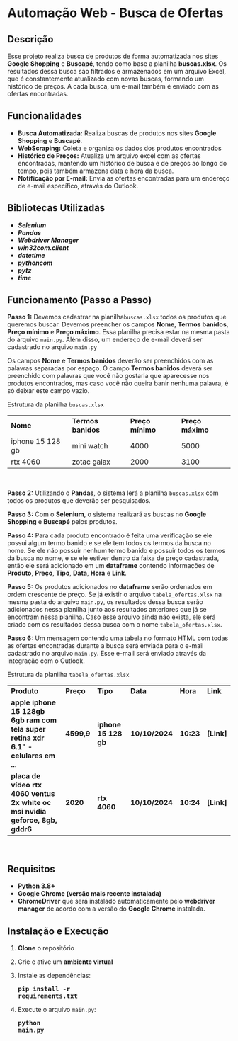 # Automação Web - Busca de Ofertas
## Descrição
Esse projeto realiza busca de produtos de forma automatizada nos sites **Google Shopping** e **Buscapé**, tendo como base a planilha **buscas.xlsx**. Os resultados dessa busca são filtrados e armazenados em um arquivo Excel, que é constantemente atualizado com novas buscas, formando um histórico de preços. A cada busca, um e-mail também é enviado com as ofertas encontradas.

## Funcionalidades
- **Busca Automatizada:** Realiza buscas de produtos nos sites **Google Shopping** e **Buscapé**.
- **WebScraping:** Coleta e organiza os dados dos produtos encontrados
- **Histórico de Preços:** Atualiza um arquivo excel com as ofertas encontradas, mantendo um histórico de busca e de preços ao longo do tempo, pois também armazena data e hora da busca.
- **Notificação por E-mail:** Envia as ofertas encontradas para um endereço de e-mail específico, através do Outlook.

## Bibliotecas Utilizadas
- ***Selenium***
- ***Pandas***
- ***Webdriver Manager***
- ***win32com.client***
- ***datetime***
- ***pythoncom***
- ***pytz***
- ***time***

## Funcionamento (Passo a Passo)

**Passo 1:** Devemos cadastrar na planilha<code>buscas.xlsx</code> todos os produtos que queremos buscar. Devemos preencher os campos **Nome**, **Termos banidos**, **Preço mínimo** e **Preço máximo**. Essa planilha precisa estar na mesma pasta do arquivo <code>main.py</code>. Além disso, um endereço de e-mail deverá ser cadastrado no arquivo <code>main.py</code>

Os campos **Nome** e **Termos banidos** deverão ser preenchidos com as palavras separadas por espaço. O campo **Termos banidos** deverá ser preenchido com palavras que você não gostaria que aparecesse nos produtos encontrados, mas caso você não queira banir nenhuma palavra, é só deixar este campo vazio.

Estrutura da planilha <code>buscas.xlsx</code>
<table>
 <tr><td><b>Nome</b></td><td><b>Termos banidos</b></td><td><b>Preço mínimo</b></td><td><b>Preço máximo</b></td></tr>
 <tr><td>iphone 15 128 gb</td><td>mini watch</td><td>4000</td><td>5000</td></tr>
 <tr><td>rtx 4060</td><td>zotac galax</td><td>2000</td><td>3100</td></tr>
</table>
<br>

**Passo 2:** Utilizando o **Pandas**, o sistema lerá a planilha <code>buscas.xlsx</code> com todos os produtos que deverão ser pesquisados.

**Passo 3:** Com o **Selenium**, o sistema realizará as buscas no **Google Shopping** e **Buscapé** pelos produtos.

**Passo 4:** Para cada produto encontrado é feita uma verificação se ele possui algum termo banido e se ele tem todos os termos da busca no nome. Se ele não possuir nenhum termo banido e possuir todos os termos da busca no nome, e se ele estiver dentro da faixa de preço cadastrada, então ele será adicionado em um **dataframe** contendo informações de **Produto**, **Preço**, **Tipo**, **Data**, **Hora** e **Link**.

**Passo 5:** Os produtos adicionados no **dataframe** serão ordenados em ordem crescente de preço. Se já existir o arquivo <code>tabela_ofertas.xlsx</code> na mesma pasta do arquivo <code>main.py</code>, os resultados dessa busca serão adicionados nessa planilha junto aos resultados anteriores que já se encontram nessa planilha. Caso esse arquivo ainda não exista, ele será criado com os resultados dessa busca com o nome <code>tabela_ofertas.xlsx</code>.

**Passo 6:** Um mensagem contendo uma tabela no formato HTML com todas as ofertas encontradas durante a busca será enviada para o e-mail cadastrado no arquivo <code>main.py</code>. Esse e-mail será enviado através da integração com o Outlook.

Estrutura da planilha <code>tabela_ofertas.xlsx</code>

<table>
 <tr><td><b>Produto</b></td><td><b>Preço</b></td><td><b>Tipo</b></td><td><b>Data</b></td><td><b>Hora</b></td><td><b>Link</b></td></tr>
 
 <tr><td><b>apple iphone 15 128gb 6gb ram com tela super retina xdr 6.1" - celulares em ...
 </b></td><td><b>4599,9
 </b></td><td><b>iphone 15 128 gb
 </b></td><td><b>10/10/2024
 </b></td><td><b>10:23
 </b></td><td><b>[Link]
 </b></td></tr>

 <tr><td><b>placa de vídeo rtx 4060 ventus 2x white oc msi nvidia geforce, 8gb, gddr6
 </b></td><td><b>2020
 </b></td><td><b>rtx 4060
 </b></td><td><b>10/10/2024
 </b></td><td><b>10:24
 </b></td><td><b>[Link]
 </b></td></tr>

</table>
<br>

## Requisitos
- **Python 3.8+**
- **Google Chrome (versão mais recente instalada)**
- **ChromeDriver** que será instalado automaticamente pelo **webdriver manager** de acordo com a versão do **Google Chrome** instalada.

## Instalação e Execução

1. **Clone** o repositório

2. Crie e ative um **ambiente virtual**

3. Instale as dependências:
    <b><pre>pip install -r requirements.txt</pre></b>

4. Execute o arquivo <code>main.py</code>:
    <b><pre>python main.py</pre></b>